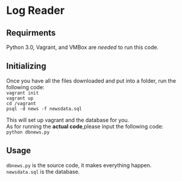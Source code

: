 Log Reader
=============
Requirments
------------

Python 3.0, Vagrant, and VMBox are *needed* to run this code.

Initializing
-------------

Once you have all the files downloaded and put into a folder, run the following code:      
`vagrant init`  
`vagrant up`  
`cd /vagrant`  
`psql -d news -f newsdata.sql`  
   
This will set up vagrant and the database for you.  
As for running the __actual code__,please input the following code:  
`python dbnews.py`  

Usage
-----
`dbnews.py` is the source code, it makes everything happen.  
`newsdata.sql` is the database.
